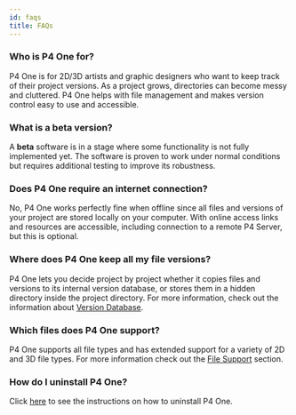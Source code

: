 ```yaml
---
id: faqs
title: FAQs
---
```



### Who is P4 One for?

P4 One is for 2D/3D artists and graphic designers who want to keep track of their project versions. As a project grows, directories can become messy and cluttered. P4 One helps with file management and makes version control easy to use and accessible.

### What is a beta version?
 
A **beta** software is in a stage where some functionality is not fully implemented yet. The software is proven to work under normal conditions but requires additional testing to improve its robustness.

### Does P4 One require an internet connection?

No, P4 One works perfectly fine when offline since all files and versions of your project are stored locally on your computer. With online access links and resources are accessible, including connection to a remote P4 Server, but this is optional.

### Where does P4 One keep all my file versions?

P4 One lets you decide project by project whether it copies files and versions to its internal version database, or stores them in a hidden directory inside the project directory. For more information, check out the information about [Version Database](terminology.md#version-database).

### Which files does P4 One support?

P4 One supports all file types and has extended support for a variety of 2D and 3D file types. For more information check out the [File Support](file-support.md) section.

### How do I uninstall P4 One?

Click [here](uninstall.md) to see the instructions on how to uninstall P4 One.
